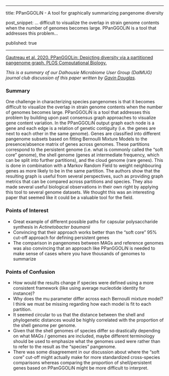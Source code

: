 
---
title: PPanGGOLiN - A tool for graphically summarizing pangenome diversity

post_snippet:  ... difficult to visualize the overlap in strain genome contents when the number of genomes becomes large. PPanGGOLiN is a tool that addresses this problem...

published: true

---

[Gautreau et al. 2020. PPanGGOLin: Depicting diversity via a partitioned pangenome graph. PLOS Computational Biology.](https://journals.plos.org/ploscompbiol/article?id=10.1371/journal.pcbi.1007732)

_This is a summary of our Dalhousie Microbiome User Group (DalMUG) journal club discussion of this paper written by [Gavin Douglas](http://www.gavindouglas.ca/)._

### Summary
One challenge in characterizing species pangenomes is that it becomes difficult to visualize the overlap in strain genome contents when the number of genomes becomes large. PPanGGOLiN is a tool that addresses this problem by building upon past consensus graph approaches to visualize gene content variation. In the PPanGGOLiN output graph each node is a gene and each edge is a relation of genetic contiguity (i.e. the genes are next to each other in the same genome). Genes are classified into different pangenome subsets based on fitting Bernoulli Mixture Models to the presence/absence matrix of genes across genomes. These partitions correspond to the persistent genome (i.e. what is commonly called the “soft core” genome), the shell genome (genes at intermediate frequency, which can be split into further partitions), and the cloud genome (rare genes). This is done in combination with a Markov Random Field to weight neighbouring genes as more likely to be in the same partition. The authors show that the resulting graph is useful from several perspectives, such as providing graph metrics that can be compared across partitions and species. They also made several useful biological observations in their own right by applying this tool to several genome datasets. We thought this was an interesting paper that seemed like it could be a valuable tool for the field.


### Points of Interest
* Great example of different possible paths for capsular polysaccharide synthesis in _Actinetobacter baumanii_
* Convincing that their approach works better than the “soft core” 95% cut-off approach for defining persistent genes
* The comparison in pangenomes between MAGs and reference genomes was also convincing that an approach like PPanGGOLiN is needed to make sense of cases where you have thousands of genomes to summarize


### Points of Confusion
* How would the results change if species were defined using a more consistent framework (like using average nucleotide identity for instance)?
* Why does the mu parameter differ across each Bernoulli mixture model? I think we must be missing regarding how each model is fit to each partition.
* It seemed circular to us that the distance between the shell and phylogenetic distances would be highly correlated with the proportion of the shell genome per genome.
* Given that the shell genomes of species differ so drastically depending on what MAGs / genomes are included, maybe different terminology should be used to emphasize what the genomes used were rather than to refer to the result as the “species” pangenome.
* There was some disagreement in our discussion about where the “soft core” cut-off might actually make for more standardized cross-species comparisons whereas comparing the proportion of shell/persistent genes based on PPanGGOLiN might be more difficult to interpret. 
